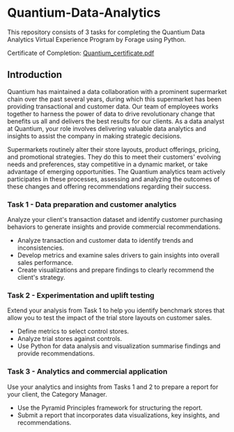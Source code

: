 # Quantium-Data-Analytics
This repository consists of 3 tasks for completing the Quantium Data Analytics Virtual Experience Program by Forage using Python.

Certificate of Completion: [Quantium_certificate.pdf](https://github.com/user-attachments/files/16929813/NkaC7knWtjSbi6aYv_Quantium_WHAy56JMNubDjZ2os_1725873395192_completion_certificate.1.pdf)



## Introduction
Quantium has maintained a data collaboration with a prominent supermarket chain over the past several years, during which this supermarket has been providing transactional and customer data. Our team of employees works together to harness the power of data to drive revolutionary change that benefits us all and delivers the best results for our clients. As a data analyst at Quantium, your role involves delivering valuable data analytics and insights to assist the company in making strategic decisions.

Supermarkets routinely alter their store layouts, product offerings, pricing, and promotional strategies. They do this to meet their customers' evolving needs and preferences, stay competitive in a dynamic market, or take advantage of emerging opportunities. The Quantium analytics team actively participates in these processes, assessing and analyzing the outcomes of these changes and offering recommendations regarding their success.

### Task 1 - Data preparation and customer analytics
Analyze your client's transaction dataset and identify customer purchasing behaviors to generate insights and provide commercial recommendations.

* Analyze transaction and customer data to identify trends and inconsistencies.
* Develop metrics and examine sales drivers to gain insights into overall sales performance.
* Create visualizations and prepare findings to clearly recommend the client's strategy.

### Task 2 - Experimentation and uplift testing
Extend your analysis from Task 1 to help you identify benchmark stores that allow you to test the impact of the trial store layouts on customer sales.

* Define metrics to select control stores.
* Analyze trial stores against controls.
* Use Python for data analysis and visualization summarise findings and provide recommendations.

### Task 3 - Analytics and commercial application
Use your analytics and insights from Tasks 1 and 2 to prepare a report for your client, the Category Manager.

* Use the Pyramid Principles framework for structuring the report.
* Submit a report that incorporates data visualizations, key insights, and recommendations.
